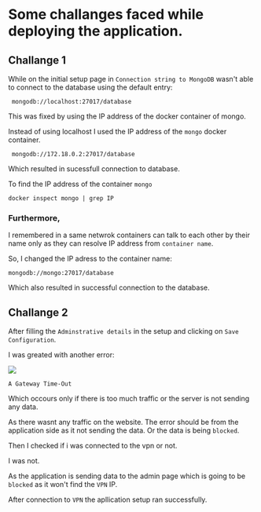 # Some challanges faced while deploying the application.

## Challange 1

While on the initial setup page in `Connection string to MongoDB`
wasn't able to connect to the database using the default entry:
```
 mongodb://localhost:27017/database
```

This was fixed by using the IP address of the docker container of mongo.

Instead of using localhost I used the IP address of the `mongo` docker container.

```
 mongodb://172.18.0.2:27017/database
```
Which resulted in sucessfull connection to database.

To find the IP address of the container `mongo`
```
docker inspect mongo | grep IP
```

### Furthermore,

I remembered in a same netwrok containers can talk to each other by their name only as they can resolve IP address from `container name`.

So, I changed the IP adress to the container name:

```
mongodb://mongo:27017/database
```

Which also resulted in successful connection to the database.

## Challange 2

After filling the `Adminstrative details` in the setup and clicking on `Save Configuration`.

I was greated with another error:

![](https://media.discordapp.net/attachments/853458017738555403/1065707424620748862/image.png)

`A Gateway Time-Out`

Which occours only if there is too much traffic or the server is not sending any data.

As there wasnt any traffic on the website.
The error should be from the application side as it not sending the data.
Or the data is being `blocked`.

Then I checked if i was connected to the vpn or not.

I was not.

As the application is sending data to the admin page which is going to be `blocked` as it won't find the `VPN` IP.

After connection to `VPN` the apllication setup ran successfully.
